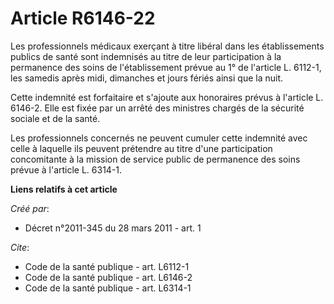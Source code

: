 # Article R6146-22

Les professionnels médicaux exerçant à titre libéral dans les établissements publics de santé sont indemnisés au titre de
leur participation à la permanence des soins de l'établissement prévue au 1° de l'article L. 6112-1, les samedis après midi,
dimanches et jours fériés ainsi que la nuit. 

Cette indemnité est forfaitaire et s'ajoute aux honoraires prévus à l'article L. 6146-2. Elle est fixée par un arrêté des
ministres chargés de la sécurité sociale et de la santé. 

Les professionnels concernés ne peuvent cumuler cette indemnité avec celle à laquelle ils peuvent prétendre au titre d'une
participation concomitante à la mission de service public de permanence des soins prévue à l'article L. 6314-1.

**Liens relatifs à cet article**

_Créé par_:

  - Décret n°2011-345 du 28 mars 2011 - art. 1

_Cite_:

  - Code de la santé publique - art. L6112-1
  - Code de la santé publique - art. L6146-2
  - Code de la santé publique - art. L6314-1
